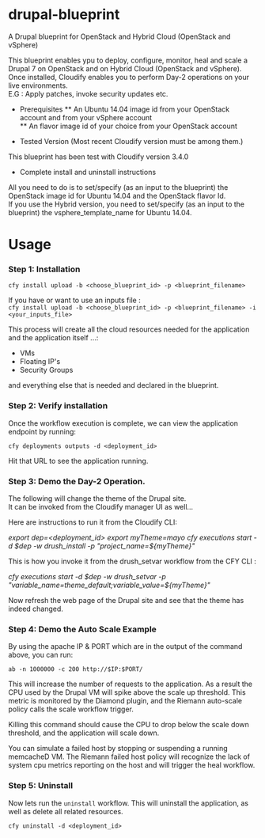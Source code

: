 # drupal-blueprint
A Drupal blueprint for OpenStack and Hybrid Cloud (OpenStack and vSphere)

This blueprint enables ypu to deploy, configure, monitor, heal and scale a Drupal 7 on OpenStack and on Hybrid Cloud (OpenStack and vSphere). <br>
Once installed, Cloudify enables you to perform Day-2 operations on your live environments. <br>
E.G :  Apply patches, invoke security updates etc. <br>


* Prerequisites
** An Ubuntu 14.04 image id from your OpenStack account and from your vSphere account <br>
** An flavor image id of your choice from your OpenStack account <br>

* Tested Version (Most recent Cloudify version must be among them.)

This blueprint has been test with Cloudify version 3.4.0

* Complete install and uninstall instructions

All you need to do is to set/specify (as an input to the blueprint) the OpenStack image id for Ubuntu 14.04 and the OpenStack flavor Id. <br>
If you use the Hybrid version, you need to set/specify (as an input to the blueprint) the vsphere_template_name for Ubuntu 14.04.



# Usage

### Step 1: Installation

`cfy install upload -b <choose_blueprint_id> -p <blueprint_filename>` <br>

If you have or want to use an inputs file : <br>
`cfy install upload -b <choose_blueprint_id> -p <blueprint_filename> -i <your_inputs_file>` <br>

This process will create all the cloud resources needed for the application and the application itself ...: <br>

- VMs
- Floating IP's
- Security Groups

and everything else that is needed and declared in the blueprint.<br>

### Step 2: Verify installation

Once the workflow execution is complete, we can view the application endpoint by running: <br>

`cfy deployments outputs -d <deployment_id>`

Hit that URL to see the application running.

### Step 3: Demo the Day-2 Operation.

The following will change the theme of the Drupal site. <br>
It can be invoked from the Cloudify manager UI as well...

Here are instructions to run it from the Cloudify CLI: <br>

*export dep=<deployment_id>*
*export myTheme=mayo*
*cfy executions start -d $dep  -w drush_install -p "project_name=${myTheme}"*

This is how you invoke it from the drush_setvar workflow from the CFY CLI :

*cfy executions start -d $dep  -w drush_setvar -p "variable_name=theme_default;variable_value=${myTheme}"*

Now refresh the web page of the Drupal site and see that the theme has indeed changed.


### Step 4: Demo the Auto Scale Example

By using the apache IP & PORT which are in the output of the command above, you can run:

`ab -n 1000000 -c 200 http://$IP:$PORT/`

This will increase the number of requests to the application. As a result the CPU used by the Drupal VM will spike above the scale up threshold. This metric is monitored by the Diamond plugin, and the Riemann auto-scale policy calls the scale workflow trigger.

Killing this command should cause the CPU to drop below the scale down threshold, and the application will scale down.

You can simulate a failed host by stopping or suspending a running memcacheD VM. The Riemann failed host policy will recognize the lack of system cpu metrics reporting on the host and will trigger the heal workflow.

### Step 5: Uninstall

Now lets run the `uninstall` workflow. This will uninstall the application,
as well as delete all related resources. <br>

`cfy uninstall -d <deployment_id>`

